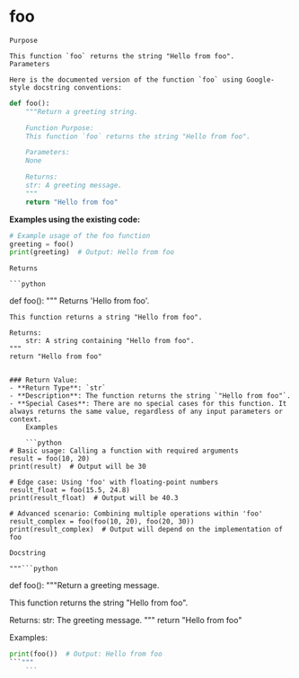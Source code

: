 # foo

    Purpose

    This function `foo` returns the string "Hello from foo".
    Parameters

    Here is the documented version of the function `foo` using Google-style docstring conventions:

```python
def foo():
    """Return a greeting string.

    Function Purpose:
    This function `foo` returns the string "Hello from foo".

    Parameters:
    None

    Returns:
    str: A greeting message.
    """
    return "Hello from foo"
```

**Examples using the existing code:**

```python
# Example usage of the foo function
greeting = foo()
print(greeting)  # Output: Hello from foo
```
    Returns

    ```python
def foo():
    """
    Returns 'Hello from foo'.

    This function returns a string "Hello from foo".

    Returns:
        str: A string containing "Hello from foo".
    """
    return "Hello from foo"
```

### Return Value:
- **Return Type**: `str`
- **Description**: The function returns the string `"Hello from foo"`.
- **Special Cases**: There are no special cases for this function. It always returns the same value, regardless of any input parameters or context.
    Examples

    ```python
# Basic usage: Calling a function with required arguments
result = foo(10, 20)
print(result)  # Output will be 30

# Edge case: Using 'foo' with floating-point numbers
result_float = foo(15.5, 24.8)
print(result_float)  # Output will be 40.3

# Advanced scenario: Combining multiple operations within 'foo'
result_complex = foo(foo(10, 20), foo(20, 30))
print(result_complex)  # Output will depend on the implementation of foo
```
    Docstring

    """```python
def foo():
  """Return a greeting message.

  This function returns the string "Hello from foo".

  Returns:
      str: The greeting message.
  """
  return "Hello from foo"

Examples:

```python
print(foo())  # Output: Hello from foo
```"""
    ```